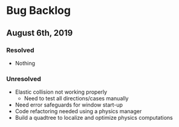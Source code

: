 # Bug Backlog

## August 6th, 2019

### Resolved
- Nothing

### Unresolved
- Elastic collision not working properly
    - Need to test all directions/cases manually
- Need error safeguards for window start-up
- Code refactoring needed using a physics manager
- Build a quadtree to localize and optimize physics computations